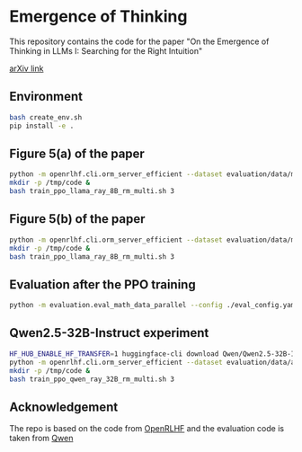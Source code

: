 # Emergence of Thinking

This repository contains the code for the paper "On the Emergence of Thinking in LLMs I: Searching for the Right Intuition"

[arXiv link](https://arxiv.org/abs/2502.06773)

## Environment

```bash
bash create_env.sh
pip install -e .
```

## Figure 5(a) of the paper

```bash
python -m openrlhf.cli.orm_server_efficient --dataset evaluation/data/math --model_name meta-llama/Llama-3.1-8B-Instruct --log_dir ./logs/openrlhf_train_ppo --length_penalty 0.0 --use_gpt 0 &
mkdir -p /tmp/code &
bash train_ppo_llama_ray_8B_rm_multi.sh 3 
```

## Figure 5(b) of the paper
```bash
python -m openrlhf.cli.orm_server_efficient --dataset evaluation/data/math --model_name meta-llama/Llama-3.1-8B-Instruct --log_dir ./logs/openrlhf_train_ppo --length_penalty 1000 --use_gpt 0 &
mkdir -p /tmp/code &
bash train_ppo_llama_ray_8B_rm_multi.sh 3 
```

## Evaluation after the PPO training
```bash
python -m evaluation.eval_math_data_parallel --config ./eval_config.yaml
```

## Qwen2.5-32B-Instruct experiment
```bash
HF_HUB_ENABLE_HF_TRANSFER=1 huggingface-cli download Qwen/Qwen2.5-32B-Instruct
python -m openrlhf.cli.orm_server_efficient --dataset evaluation/data/aime_full_except_24 --model_name Qwen/Qwen2.5-32B-Instruct --log_dir ./logs/openrlhf_train_ppo --length_penalty 1000 --use_gpt 1 &
mkdir -p /tmp/code &
bash train_ppo_qwen_ray_32B_rm_multi.sh 3 
```

## Acknowledgement
The repo is based on the code from [OpenRLHF](https://github.com/OpenRLHF/OpenRLHF) and the evaluation code is taken from [Qwen](https://github.com/QwenLM/Qwen2.5-Math)

